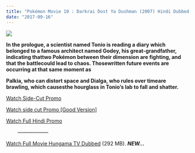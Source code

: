 ```yaml
---
title: "Pokémon Movie 10 : Darkrai Dost Ya Dushman (2007) Hindi Dubbed [Hungama TV/Disney XD]"
date: "2017-09-16"
---
```


[![](https://3.bp.blogspot.com/-E-lZT-dj13M/Wb0g0PZAKlI/AAAAAAAAAl8/WhjJEu2UZCURrT8y_Bq6BApYMtIQ2F-TQCLcBGAs/s320/Pkmn{f1fbe200098b54790dff59ae59e3fe5d0d77f0cf81c18a408fef32d310eebde8}2Bdr{f1fbe200098b54790dff59ae59e3fe5d0d77f0cf81c18a408fef32d310eebde8}2Bdod.jpg)](https://3.bp.blogspot.com/-E-lZT-dj13M/Wb0g0PZAKlI/AAAAAAAAAl8/WhjJEu2UZCURrT8y_Bq6BApYMtIQ2F-TQCLcBGAs/s1600/Pkmn{f1fbe200098b54790dff59ae59e3fe5d0d77f0cf81c18a408fef32d310eebde8}2Bdr{f1fbe200098b54790dff59ae59e3fe5d0d77f0cf81c18a408fef32d310eebde8}2Bdod.jpg)

  

**In the prologue, a scientist named Tonio is reading a diary which belonged to a famous architect named Godey, his great-grandfather, indicating thattwo Pokémon between their dimension are fighting, and that the battlecould lead to chaos. Thosewritten future events are occurring at that same moment as**

**Palkia, who can distort space and Dialga, who rules over timeare brawling, which causesthe hourglass in Tonio’s lab to fall and shatter.**

[Watch Side-Cut Promo](http://cashflies.com/avCm1GNo)

[Watch side cut Promo \[Good Version\]](http://cashflies.com/9UGuj)

[Watch Full Hindi Promo](http://cashflies.com/iSWSx)

        ——————

[Watch Full Movie Hungama TV Dubbed](http://cashflies.com/vsgcBl8) (292 MB). **_NEW…_**
